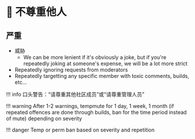 # 🤨 不尊重他人

## **严重**

* 威胁
  * We can be more lenient if it's obviously a joke, but if you're repeatedly
    joking at someone's expense, we will be a lot more strict
* Repeatedly ignoring requests from moderators
* Repeatedly targetting any specific member with toxic comments, builds, etc...

!!! info 口头警告：“请尊重其他社区成员”或“请尊重管理人员”


!!! warning After 1-2 warnings, tempmute for 1 day, 1 week, 1 month (if repeated
offences are done through builds, ban for the time period instead of mute)
depending on severity


!!! danger Temp or perm ban based on severity and repetition
